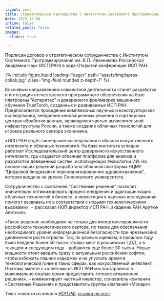 ```yaml
---
layout: post
title: Стратегическое партнёрство с Институтом Системного Программирования им. В.П. Иванникова Российской Академии Наук (ИСП РАН).
date: 2023-12-04
inline: false
related_posts: false
images:
  slider: true

---
```


Подписан договор о стратегическом сотрудничестве с Институтом Системного Программирования им. В.П. Иванникова Российской Академии Наук (ИСП РАН) в ходе Открытой конференции ИСП РАН. 

<swiper-container keyboard="true" navigation="true" pagination="true" pagination-clickable="true" pagination-dynamic-bullets="true" rewind="true">
  <swiper-slide>{% include figure.liquid loading="eager" path="assets/img/ispras-collab.jpg" class="img-fluid rounded z-depth-1" %}</swiper-slide>
</swiper-container>

Ключевым направлением совместной деятельности станет разработка и интеграция отечественного программного обеспечения на базе платформы "Асперитас" и доверенного фреймворка машинного обучения TrustTorch, созданных и развиваемых ИСП РАН. Предполагается проведение комплексных научных и конструкторских исследований, внедрение инновационных решений в партнерских центрах обработки данных, являющихся частью вычислительной инфраструктуры России, а также создание облачных технологий для игроков реального сектора экономики. 

«ИСП РАН ведёт пионерские исследования в области искусственного интеллекта и облачных технологий. На базе института успешно работает Исследовательский центр доверенного искусственного интеллекта, где создаётся облачная платформа для анализа и разработки доверенных систем, использующих технологии ИИ. На основе наших решений разработана облачная платформа НЦМУ “Цифровой биодизайн и персонализированное здравоохранение”, которая введена на уровне Сеченовского университета.

Сотрудничество с компанией “Системные решения” позволит значительно оптимизировать процесс внедрения и адаптации наших облачных технологий в бизнесе, а инвестиции в научные исследования помогут развивать их в соответствии с новыми технологическими вызовами», − рассказал НОП директор ИСП РАН, академик РАН Арутюн Аветисян. 

«Такое решение необходимо не только для импортонезависимости российского технологического сектора, но также для обеспечения необходимого уровня информационной безопасности при чрезвычайно динамичном росте отрасли. Так, по разным оценкам, в прошлом году было введено более 50 тысяч стойко-мест в российских ЦОД, а в текущем и следующем году – добавится еще более 30 тысяч. Новые мощности стоит вводить сразу с актуальным российским софтом, чтобы избежать лишних издержек и не упускать время в технологической гонке в таких сферах, как искусственный интеллект. Поэтому вместе с коллегами из ИСП РАН мы постараемся в максимально сжатые сроки предоставить готовое отлаженное решение», – комментирует частный инвестор, основатель компании «Системные Решения» и представитель группы компаний «Монарх». 

<i>
Текст новости из канала <a href="https://t.me/scienpolicy">НОП.РФ</a>, <a href="https://t.me/scienpolicy/37952">ссылка на пост</a>.
</i>